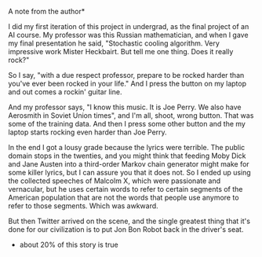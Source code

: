 A note from the author*

I did my first iteration of this project in undergrad, as the final project of an AI course. My professor was this Russian mathematician, and when I gave my final presentation he said, "Stochastic cooling algorithm. Very impressive work Mister Heckbairt. But tell me one thing. Does it really rock?"

So I say, "with a due respect professor, prepare to be rocked harder than you've ever been rocked in your life." And I press the button on my laptop and out comes a  rockin' guitar line.

And my professor says, "I know this music. It is Joe Perry. We also have Aerosmith in Soviet Union times", and I'm all, shoot, wrong button. That was some of the training data. And then I press some other button and the my laptop starts rocking even harder than Joe Perry.

In the end I got a lousy grade because the lyrics were terrible. The public domain stops in the twenties, and you might think that feeding Moby Dick and Jane Austen into a third-order Markov chain generator might make for some killer lyrics, but I can assure you that it does not. So I ended up using the collected speeches of Malcolm X, which were passionate and vernacular, but he uses certain words to refer to certain segments of the American population that are not the words that people use anymore to refer to those segments. Which was awkward.

But then Twitter arrived on the scene, and the single greatest thing that it's done for our civilization is to put Jon Bon Robot back in the driver's seat.



* about 20% of this story is true
